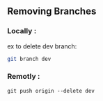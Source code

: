 ## Removing Branches

### Locally :
ex to delete dev branch:

```bash
git branch dev
```

### Remotly :

```
git push origin --delete dev

```
